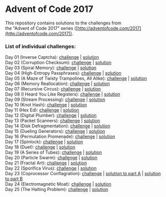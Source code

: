 # Advent of Code 2017
This repository contains solutions to the challenges from  
the "Advent of Code 2017" series ([http://adventofcode.com/2017](http://adventofcode.com/2017)).  

### List of individual challenges:
Day 01 (Inverse Captcha): [challenge](http://adventofcode.com/2017/day/1) | [solution](https://github.com/aszczerbiak/CompetitiveProgramming/blob/master/AoC2017/01/ans.py)  
Day 02 (Corruption Checksum): [challenge](http://adventofcode.com/2017/day/2) | [solution](https://github.com/aszczerbiak/CompetitiveProgramming/blob/master/AoC2017/02/ans.py)  
Day 03 (Spiral Memory): [challenge](http://adventofcode.com/2017/day/3) | [solution](https://github.com/aszczerbiak/CompetitiveProgramming/blob/master/AoC2017/03/ans.py)  
Day 04 (High-Entropy Passphrases): [challenge](http://adventofcode.com/2017/day/4) | [solution](https://github.com/aszczerbiak/CompetitiveProgramming/blob/master/AoC2017/04/ans.py)  
Day 05 (A Maze of Twisty Trampolines, All Alike): [challenge](http://adventofcode.com/2017/day/5) | [solution](https://github.com/aszczerbiak/CompetitiveProgramming/blob/master/AoC2017/05/ans.py)  
Day 06 (Memory Reallocation): [challenge](http://adventofcode.com/2017/day/6) | [solution](https://github.com/aszczerbiak/CompetitiveProgramming/blob/master/AoC2017/06/ans.py)  
Day 07 (Recursive Circus): [challenge](http://adventofcode.com/2017/day/7) | [solution](https://github.com/aszczerbiak/CompetitiveProgramming/blob/master/AoC2017/07/ans.py)  
Day 08 (I Heard You Like Registers): [challenge](http://adventofcode.com/2017/day/8) | [solution](https://github.com/aszczerbiak/CompetitiveProgramming/blob/master/AoC2017/08/ans.py)  
Day 09 (Stream Processing): [challenge](http://adventofcode.com/2017/day/9) | [solution](https://github.com/aszczerbiak/CompetitiveProgramming/blob/master/AoC2017/09/ans.py)  
Day 10 (Knot Hash): [challenge](http://adventofcode.com/2017/day/10) | [solution](https://github.com/aszczerbiak/CompetitiveProgramming/blob/master/AoC2017/10/ans.py)  
Day 11 (Hex Ed): [challenge](http://adventofcode.com/2017/day/11) | [solution](https://github.com/aszczerbiak/CompetitiveProgramming/blob/master/AoC2017/11/ans.py)  
Day 12 (Digital Plumber): [challenge](http://adventofcode.com/2017/day/12) | [solution](https://github.com/aszczerbiak/CompetitiveProgramming/blob/master/AoC2017/12/ans.py)  
Day 13 (Packet Scanners): [challenge](http://adventofcode.com/2017/day/13) | [solution](https://github.com/aszczerbiak/CompetitiveProgramming/blob/master/AoC2017/13/ans.py)  
Day 14 (Disk Defragmentation): [challenge](http://adventofcode.com/2017/day/14) | [solution](https://github.com/aszczerbiak/CompetitiveProgramming/blob/master/AoC2017/14/ans.py)  
Day 15 (Dueling Generators): [challenge](http://adventofcode.com/2017/day/15) | [solution](https://github.com/aszczerbiak/CompetitiveProgramming/blob/master/AoC2017/15/ans.py)  
Day 16 (Permutation Promenade): [challenge](http://adventofcode.com/2017/day/16) | [solution](https://github.com/aszczerbiak/CompetitiveProgramming/blob/master/AoC2017/16/ans.py)  
Day 17 (Spinlock): [challenge](http://adventofcode.com/2017/day/17) | [solution](https://github.com/aszczerbiak/CompetitiveProgramming/blob/master/AoC2017/17/ans.py)  
Day 18 (Duet): [challenge](http://adventofcode.com/2017/day/18) | [solution](https://github.com/aszczerbiak/CompetitiveProgramming/blob/master/AoC2017/18/ans.py)  
Day 19 (A Series of Tubes): [challenge](http://adventofcode.com/2017/day/19) | [solution](https://github.com/aszczerbiak/CompetitiveProgramming/blob/master/AoC2017/19/ans.py)  
Day 20 (Particle Swarm): [challenge](http://adventofcode.com/2017/day/20) | [solution](https://github.com/aszczerbiak/CompetitiveProgramming/blob/master/AoC2017/20/ans.py)  
Day 21 (Fractal Art): [challenge](http://adventofcode.com/2017/day/21) | [solution](https://github.com/aszczerbiak/CompetitiveProgramming/blob/master/AoC2017/21/ans.py)  
Day 22 (Sporifica Virus): [challenge](http://adventofcode.com/2017/day/22) | [solution](https://github.com/aszczerbiak/CompetitiveProgramming/blob/master/AoC2017/22/ans.py)  
Day 23 (Coprocessor Conflagration): [challenge](http://adventofcode.com/2017/day/23) | 
[solution to part A](https://github.com/aszczerbiak/CompetitiveProgramming/blob/master/AoC2017/23/ans.py) |
[solution to part B](https://github.com/aszczerbiak/CompetitiveProgramming/blob/master/Aoc2017/23/optimized_program.py)  
Day 24 (Electromagnetic Moat): [challenge](http://adventofcode.com/2017/day/24) | [solution](https://github.com/aszczerbiak/CompetitiveProgramming/blob/master/AoC2017/24/ans.py)  
Day 25 (The Halting Problem): [challenge](http://adventofcode.com/2017/day/25) | [solution](https://github.com/aszczerbiak/CompetitiveProgramming/blob/master/AoC2017/25/ans.py)  
